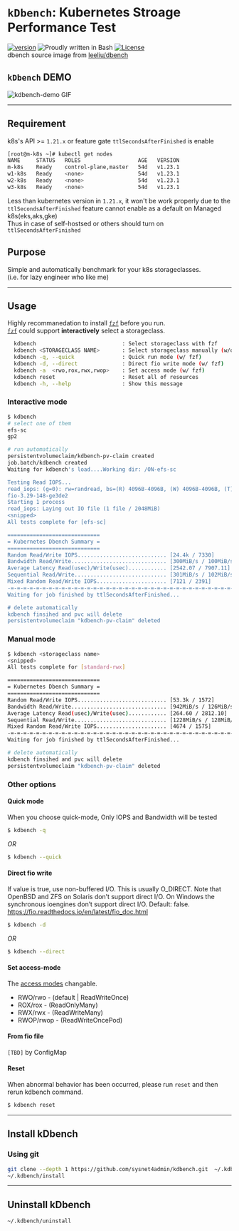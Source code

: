 # `kDbench`: Kubernetes Stroage Performance Test
[![version](https://img.shields.io/badge/version-1.0.0-yellow.svg)](https://semver.org)
![Proudly written in Bash](https://img.shields.io/badge/written%20in-bash-ff69b4.svg)
[![License](https://img.shields.io/badge/License-Apache%202.0-blue.svg)](https://opensource.org/licenses/Apache-2.0)
</br>dbench source image from [leeliu/dbench](https://github.com/leeliu/dbench)

## **`kDbench`** DEMO 
![kdbench-demo GIF](img/kdbench-demo.gif)

-----
## Requirement 
k8s's API >= `1.21.x` or feature gate `ttlSecondsAfterFinished` is enable
```bash
[root@m-k8s ~]# kubectl get nodes
NAME     STATUS   ROLES                  AGE   VERSION
m-k8s    Ready    control-plane,master   54d   v1.23.1
w1-k8s   Ready    <none>                 54d   v1.23.1
w2-k8s   Ready    <none>                 54d   v1.23.1
w3-k8s   Ready    <none>                 54d   v1.23.1
```
Less than kubernetes version in `1.21.x`, it won't be work properly due to the `ttlSecondsAfterFinished` feature cannot enable as a default on Managed k8s(eks,aks,gke)</br>
Thus in case of self-hostsed or others should turn on `ttlSecondsAfterFinished` 

## Purpose 
Simple and automatically benchmark for your k8s storageclasses.</br> 
(i.e. for lazy engineer who like me) 

-----
## Usage
Highly recommanedation to install [`fzf`](https://github.com/junegunn/fzf) before you run. </br>
[`fzf`](https://github.com/junegunn/fzf) could support **interactively** select a storageclass.

```bash 
  kdbench                           : Select storageclass with fzf
  kdbench <STORAGECLASS NAME>       : Select storageclass manually (w/o fzf)
  kdbench -q, --quick               : Quick run mode (w/ fzf)
  kdbench -d, --direct              : Direct fio write mode (w/ fzf)
  kdbench -a  <rwo,rox,rwx,rwop>    : Set access mode (w/ fzf)
  kdbench reset                     : Reset all of resources
  kdbench -h, --help                : Show this message
```

### Interactive mode 
```bash
$ kdbench 
# select one of them 
efs-sc 
gp2

# run automatically 
persistentvolumeclaim/kdbench-pv-claim created
job.batch/kdbench created
Waiting for kdbench's load....Working dir: /ON-efs-sc

Testing Read IOPS...
read_iops: (g=0): rw=randread, bs=(R) 4096B-4096B, (W) 4096B-4096B, (T) 4096B-4096B, ioengine=libaio, iodepth=64
fio-3.29-148-ge3de2
Starting 1 process
read_iops: Laying out IO file (1 file / 2048MiB)
<snipped>
All tests complete for [efs-sc]

=============================
= Kubernetes Dbench Summary =
=============================
Random Read/Write IOPS............................ [24.4k / 7330]
Bandwidth Read/Write.............................. [300MiB/s / 100MiB/s]
Average Latency Read(usec)/Write(usec)............ [2542.07 / 7907.11]
Sequential Read/Write............................. [301MiB/s / 102MiB/s]
Mixed Random Read/Write IOPS...................... [7121 / 2391]
-=-=-=-=-=-=-=-=-=-=-=-=-=-=-=-=-=-=-=-=-=-=-=-=-=-=-=-=-=-=-=-=-=-=-=-=-
Waiting for job finished by ttlSecondsAfterFinished...

# delete automatically
kdbench finsihed and pvc will delete
persistentvolumeclaim "kdbench-pv-claim" deleted
```

### Manual mode 
```bash
$ kdbench <storageclass name>
<snipped>
All tests complete for [standard-rwx]

=============================
= Kubernetes Dbench Summary =
=============================
Random Read/Write IOPS............................ [53.3k / 1572]
Bandwidth Read/Write.............................. [942MiB/s / 126MiB/s]
Average Latency Read(usec)/Write(usec)............ [264.60 / 2812.10]
Sequential Read/Write............................. [1228MiB/s / 128MiB/s]
Mixed Random Read/Write IOPS...................... [4674 / 1575]
-=-=-=-=-=-=-=-=-=-=-=-=-=-=-=-=-=-=-=-=-=-=-=-=-=-=-=-=-=-=-=-=-=-=-=-=-
Waiting for job finished by ttlSecondsAfterFinished...

# delete automatically 
kdbench finsihed and pvc will delete
persistentvolumeclaim "kdbench-pv-claim" deleted
```

### Other options 

#### Quick mode 
When you choose quick-mode, Only IOPS and Bandwidth will be tested 
```bash
$ kdbench -q 
```
_OR_
```bash
$ kdbench --quick 
```

#### Direct fio write 
If value is true, use non-buffered I/O. This is usually O_DIRECT. Note that OpenBSD and ZFS on Solaris don’t support direct I/O. On Windows the synchronous ioengines don’t support direct I/O. Default: false.
https://fio.readthedocs.io/en/latest/fio_doc.html
```bash
$ kdbench -d 
```
_OR_
```bash
$ kdbench --direct 
```

#### Set access-mode 
The [access modes](https://kubernetes.io/docs/concepts/storage/persistent-volumes/#access-modes) changable. 
- RWO/rwo   - (default | ReadWriteOnce) </br>
- ROX/rox   - (ReadOnlyMany)            </br>
- RWX/rwx   - (ReadWriteMany)           </br>
- RWOP/rwop - (ReadWriteOncePod)        </br>

#### From fio file 
`[TBD]` by ConfigMap 

#### Reset  
When abnormal behavior has been occurred, please run `reset` and then rerun kdbench command.  
```bash
$ kdbench reset
```
-----
## Install kDbench 

### Using git
```bash 
git clone --depth 1 https://github.com/sysnet4admin/kdbench.git  ~/.kdbench
~/.kdbench/install
```

-----
## Uninstall kDbench 

```bash
~/.kdbench/uninstall
```
